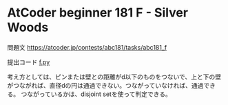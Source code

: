 # AtCoder beginner 181 F - Silver Woods
問題文 https://atcoder.jp/contests/abc181/tasks/abc181_f

提出コード [f.py](f.py)

考え方としては、ピンまたは壁との距離がd以下のものをつないで、上と下の壁がつながれば、直径dの円は通過できない。つながっていなければ、通過できる。
つながっているかは、disjoint setを使って判定できる。
